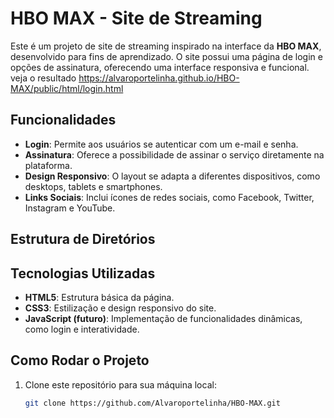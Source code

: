 # HBO MAX - Site de Streaming

Este é um projeto de site de streaming inspirado na interface da **HBO MAX**, desenvolvido para fins de aprendizado. O site possui uma página de login e opções de assinatura, oferecendo uma interface responsiva e funcional.
veja o resultado https://alvaroportelinha.github.io/HBO-MAX/public/html/login.html

## Funcionalidades

- **Login**: Permite aos usuários se autenticar com um e-mail e senha.
- **Assinatura**: Oferece a possibilidade de assinar o serviço diretamente na plataforma.
- **Design Responsivo**: O layout se adapta a diferentes dispositivos, como desktops, tablets e smartphones.
- **Links Sociais**: Inclui ícones de redes sociais, como Facebook, Twitter, Instagram e YouTube.

## Estrutura de Diretórios


## Tecnologias Utilizadas

- **HTML5**: Estrutura básica da página.
- **CSS3**: Estilização e design responsivo do site.
- **JavaScript (futuro)**: Implementação de funcionalidades dinâmicas, como login e interatividade.

## Como Rodar o Projeto

1. Clone este repositório para sua máquina local:
   ```bash
   git clone https://github.com/Alvaroportelinha/HBO-MAX.git
